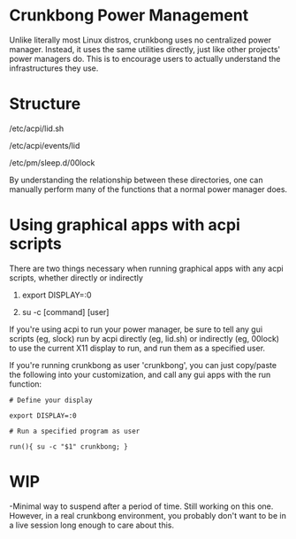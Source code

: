 # Crunkbong Power Management

Unlike literally most Linux distros, crunkbong uses no centralized power
manager.  Instead, it uses the same utilities directly, just like
other projects' power managers do. This is to encourage users to
actually understand the infrastructures they use.

# Structure

/etc/acpi/lid.sh

/etc/acpi/events/lid

/etc/pm/sleep.d/00lock

By understanding the relationship between these directories, one can manually
perform many of the functions that a normal power manager does.  

# Using graphical apps with acpi scripts
There are two things necessary when running graphical apps with any acpi scripts, whether directly or indirectly

1) export DISPLAY=:0

2) su -c [command] [user]

If you're using acpi to run your power manager, be sure to tell any gui scripts (eg, slock)
run by acpi directly (eg, lid.sh) or indirectly (eg, 00lock) to use the current
X11 display to run, and run them as a specified user.

If you're running crunkbong as user 'crunkbong', you can just copy/paste the 
following into your customization, and call any gui apps with the run function:

`# Define your display`

`export DISPLAY=:0`

`# Run a specified program as user`

`run(){ su -c "$1" crunkbong; }`


# WIP
-Minimal way to suspend after a period of time.  Still working on this one.  However, in a real crunkbong environment, you probably don't want to be in a live session long enough to care about this.  
